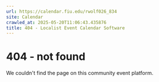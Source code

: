```yaml
---
url: https://calendar.fiu.edu/rwolf026_834
site: Calendar
crawled_at: 2025-05-20T11:06:43.435876
title: 404 - Localist Event Calendar Software
---
```


# 404 - not found
We couldn't find the page on this community event platform.
